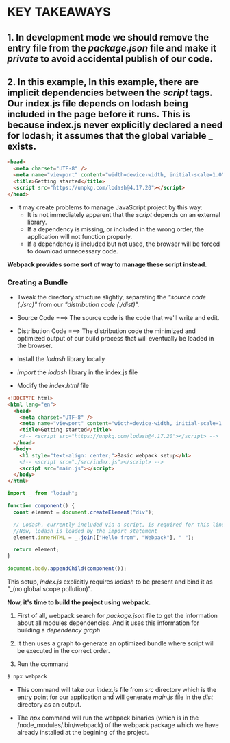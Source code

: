# KEY TAKEAWAYS

## **1. In development mode we should remove the entry file from the _package.json_ file and make it _private_ to avoid accidental publish of our code.**

## **2. In this example, In this example, there are implicit dependencies between the _script_ tags. Our index.js file depends on lodash being included in the page before it runs. This is because index.js never explicitly declared a need for lodash; it assumes that the global variable \_ exists.**

```html
<head>
  <meta charset="UTF-8" />
  <meta name="viewport" content="width=device-width, initial-scale=1.0" />
  <title>Getting started</title>
  <script src="https://unpkg.com/lodash@4.17.20"></script>
</head>
```

- It may create problems to manage JavaScript project by this way:
  - It is not immediately apparent that the _script_ depends on an external library.
  - If a dependency is missing, or included in the wrong order, the application will not function properly.
  - If a dependency is included but not used, the browser will be forced to download unnecessary code.

**Webpack provides some sort of way to manage these script instead.**

### Creating a Bundle

- Tweak the directory structure slightly, separating the _"source code (./src)"_ from our
  _"distribution code (./dist)"._

- Source Code ===> The source code is the code that we'll write and edit.
- Distribution Code ===> The distribution code the minimized and optimized output of our build process that will eventually be loaded in the browser.

- Install the _lodash_ library locally
- _import_ the _lodash_ library in the index.js file
- Modify the _index.html_ file

```html
<!DOCTYPE html>
<html lang="en">
  <head>
    <meta charset="UTF-8" />
    <meta name="viewport" content="width=device-width, initial-scale=1.0" />
    <title>Getting started</title>
    <!-- <script src="https://unpkg.com/lodash@4.17.20"></script> -->
  </head>
  <body>
    <h1 style="text-align: center;">Basic webpack setup</h1>
    <!-- <script src="./src/index.js"></script> -->
    <script src="main.js"></script>
  </body>
</html>
```

```js
import _ from "lodash";

function component() {
  const element = document.createElement("div");

  // Lodash, currently included via a script, is required for this line to work
  //Now, lodash is loaded by the import statement
  element.innerHTML = _.join(["Hello from", "Webpack"], " ");

  return element;
}

document.body.appendChild(component());
```

This setup, _index.js_ explicitly requires _lodash_ to be present and bind it as "\_(no global scope pollution)".

**Now, it's time to build the project using webpack.**

1. First of all, webpack search for _package.json_ file to get the information about all modules dependencies. And it uses this information for building a _dependency graph_

2. It then uses a graph to generate an optimized bundle where script will be executed in the correct order.

3. Run the command

```bash
$ npx webpack
```

- This command will take our _index.js_ file from _src_ directory which is the entry point for our application and will generate _main.js_ file in the _dist_ directory as an output.

- The _npx_ command will run the webpack binaries (which is in the /node_modules/.bin/webpack) of the webpack package which we have already installed at the begining of the project.
